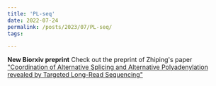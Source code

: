 ```yaml
---
title: 'PL-seq'
date: 2022-07-24
permalink: /posts/2023/07/PL-seq/
tags:

---
```


**New Biorxiv preprint**
Check out the preprint of Zhiping's paper ["Coordination of Alternative Splicing and Alternative Polyadenylation revealed by Targeted Long-Read Sequencing"](https://www.biorxiv.org/content/10.1101/2023.03.23.533999v1) 